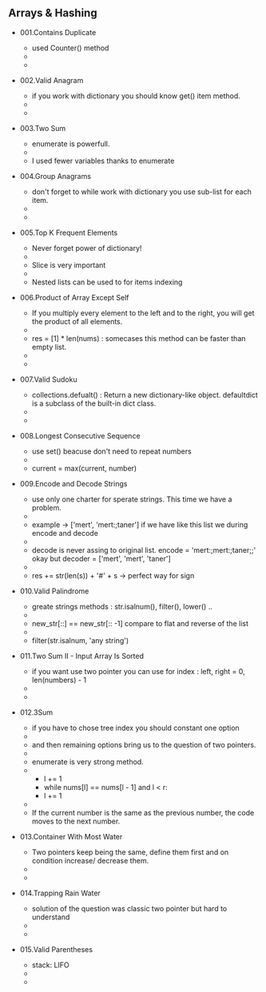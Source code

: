 ## Arrays & Hashing


- 001.Contains Duplicate
    - used Counter() method
    -
    -

- 002.Valid Anagram
    - if you work with dictionary you should know get() item method. 
    -
    -

- 003.Two Sum
    - enumerate is powerfull.
    - 
    - I used fewer variables thanks to enumerate

- 004.Group Anagrams
    - don't forget to while work with dictionary you use sub-list for each item. 
    -
    -

- 005.Top K Frequent Elements
    - Never forget power of dictionary!
    -
    - Slice is very important
    -
    - Nested lists can be used to for items indexing 

- 006.Product of Array Except Self
    - If you multiply every element to the left and to the right, you will get the product of all elements.
    - 
    - res = [1] * len(nums) : somecases this method can be faster than empty list.
    -
    - 

- 007.Valid Sudoku
    - collections.defualt() : Return a new dictionary-like object. defaultdict is a subclass of the built-in dict class.
    - 
    - 

- 008.Longest Consecutive Sequence
    - use set() beacuse don't need to repeat numbers
    - 
    - current = max(current, number)

- 009.Encode and Decode Strings
    - use only one charter for sperate strings. This time we have a problem.
    -
    - example -> ['mert', 'mert:;taner'] if we have like this list we during encode and decode
    -
    - decode is never assing to original list. encode = 'mert:;mert:;taner;;' okay but decoder = ['mert', 'mert', 'taner']
    -
    - res += str(len(s)) + '#' + s -> perfect way for sign

- 010.Valid Palindrome
    - greate strings methods : str.isalnum(), filter(), lower() ..
    -
    - new_str[::] == new_str[:: -1] compare to flat and reverse of the list
    -
    - filter(str.isalnum, 'any string')

- 011.Two Sum II - Input Array Is Sorted
    - if you want use two pointer you can use for index :   left, right = 0, len(numbers) - 1
    - 
    - 

- 012.3Sum
    - if you have to chose tree index you should constant one option
    - 
    - and then remaining options bring us to the question of two pointers.
    - 
    - enumerate is very strong method.
    - 
        - l += 1
        - while nums[l] == nums[l - 1] and l < r:
        -   l += 1
    - 
    - If the current number is the same as the previous number, the code moves to the next number.

- 013.Container With Most Water
    - Two pointers keep being the same, define them first and on condition
 increase/ decrease them.
    - 
    - 

- 014.Trapping Rain Water
    - solution of the question was classic two pointer but hard to understand
    - 
    - 
    
- 015.Valid Parentheses
    - stack: LIFO
    - 
    - 
